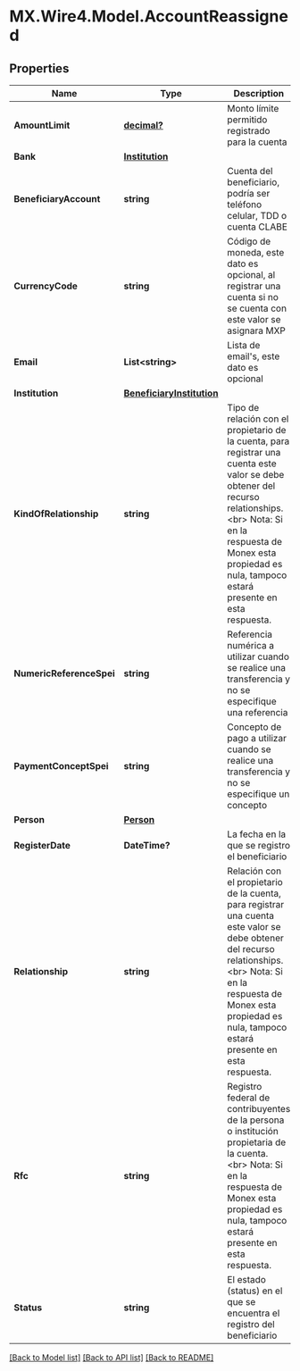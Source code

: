 # MX.Wire4.Model.AccountReassigned
## Properties

Name | Type | Description | Notes
------------ | ------------- | ------------- | -------------
**AmountLimit** | [**decimal?**](BigDecimal.md) | Monto límite permitido registrado para la cuenta | 
**Bank** | [**Institution**](Institution.md) |  | [optional] 
**BeneficiaryAccount** | **string** | Cuenta del beneficiario, podría ser teléfono celular, TDD o cuenta CLABE | 
**CurrencyCode** | **string** | Código de moneda, este dato es opcional, al registrar una cuenta si no se cuenta con este valor se asignara MXP | [optional] 
**Email** | **List&lt;string&gt;** | Lista de email&#x27;s, este dato es opcional | [optional] 
**Institution** | [**BeneficiaryInstitution**](BeneficiaryInstitution.md) |  | [optional] 
**KindOfRelationship** | **string** | Tipo de relación con el propietario de la cuenta, para registrar una cuenta este valor se debe obtener  del recurso relationships. &lt;br&gt; Nota: Si en la respuesta de Monex esta propiedad es nula, tampoco estará presente en esta respuesta. | 
**NumericReferenceSpei** | **string** | Referencia numérica a utilizar cuando se realice una transferencia y no se especifique una referencia | [optional] 
**PaymentConceptSpei** | **string** | Concepto de pago a utilizar cuando se realice una transferencia y no se especifique un concepto | [optional] 
**Person** | [**Person**](Person.md) |  | [optional] 
**RegisterDate** | **DateTime?** | La fecha en la que se registro el beneficiario | [optional] 
**Relationship** | **string** | Relación con el propietario de la cuenta, para registrar una cuenta este valor se debe obtener  del recurso relationships. &lt;br&gt; Nota: Si en la respuesta de Monex esta propiedad es nula, tampoco estará presente en esta respuesta. | 
**Rfc** | **string** | Registro federal de contribuyentes de la persona o institución propietaria de la cuenta. &lt;br&gt; Nota: Si en la respuesta de Monex esta propiedad es nula, tampoco estará presente en esta respuesta. | 
**Status** | **string** | El estado (status) en el que se encuentra el registro del beneficiario | [optional] 

[[Back to Model list]](../README.md#documentation-for-models) [[Back to API list]](../README.md#documentation-for-api-endpoints) [[Back to README]](../README.md)

